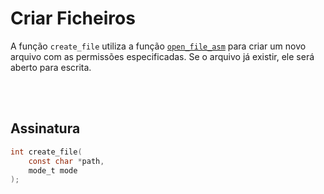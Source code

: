 # Criar Ficheiros
A função `create_file` utiliza a função [`open_file_asm`](../Assembly/Abrir-e-Criar-Ficheiros.md) para criar um novo arquivo com as permissões especificadas. Se o arquivo já existir, ele será aberto para escrita.

<br><br>

## Assinatura 
```C
int create_file(
    const char *path, 
    mode_t mode
);
```